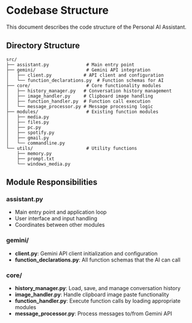 # Codebase Structure

This document describes the code structure of the Personal AI Assistant.

## Directory Structure

```
src/
├── assistant.py              # Main entry point
├── gemini/                   # Gemini API integration
│   ├── client.py            # API client and configuration
│   └── function_declarations.py  # Function schemas for AI
├── core/                     # Core functionality modules
│   ├── history_manager.py   # Conversation history management
│   ├── image_handler.py     # Clipboard image handling
│   ├── function_handler.py  # Function call execution
│   └── message_processor.py # Message processing logic
├── modules/                  # Existing function modules
│   ├── media.py
│   ├── files.py
│   ├── pc.py
│   ├── spotify.py
│   ├── gmail.py
│   └── commandline.py
└── utils/                    # Utility functions
    ├── memory.py
    ├── prompt.txt
    └── windows_media.py
```

## Module Responsibilities

### assistant.py

- Main entry point and application loop
- User interface and input handling
- Coordinates between other modules

### gemini/

- **client.py**: Gemini API client initialization and configuration
- **function_declarations.py**: All function schemas that the AI can call

### core/

- **history_manager.py**: Load, save, and manage conversation history
- **image_handler.py**: Handle clipboard image paste functionality
- **function_handler.py**: Execute function calls by loading appropriate modules
- **message_processor.py**: Process messages to/from Gemini API
